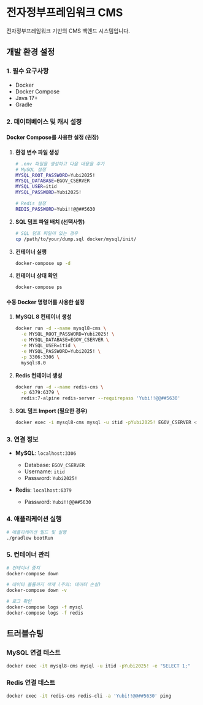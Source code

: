 # 전자정부프레임워크 CMS

전자정부프레임워크 기반의 CMS 백엔드 시스템입니다.

## 개발 환경 설정

### 1. 필수 요구사항

- Docker
- Docker Compose
- Java 17+
- Gradle

### 2. 데이터베이스 및 캐시 설정

#### Docker Compose를 사용한 설정 (권장)

1. **환경 변수 파일 생성**
   ```bash
   # .env 파일을 생성하고 다음 내용을 추가
   # MySQL 설정
   MYSQL_ROOT_PASSWORD=Yubi2025!
   MYSQL_DATABASE=EGOV_CSERVER
   MYSQL_USER=itid
   MYSQL_PASSWORD=Yubi2025!
   
   # Redis 설정
   REDIS_PASSWORD=Yubi!!@@##5630
   ```

2. **SQL 덤프 파일 배치 (선택사항)**
   ```bash
   # SQL 덤프 파일이 있는 경우
   cp /path/to/your/dump.sql docker/mysql/init/
   ```

3. **컨테이너 실행**
   ```bash
   docker-compose up -d
   ```

4. **컨테이너 상태 확인**
   ```bash
   docker-compose ps
   ```

#### 수동 Docker 명령어를 사용한 설정

1. **MySQL 8 컨테이너 생성**
   ```bash
   docker run -d --name mysql8-cms \
     -e MYSQL_ROOT_PASSWORD=Yubi2025! \
     -e MYSQL_DATABASE=EGOV_CSERVER \
     -e MYSQL_USER=itid \
     -e MYSQL_PASSWORD=Yubi2025! \
     -p 3306:3306 \
     mysql:8.0
   ```

2. **Redis 컨테이너 생성**
   ```bash
   docker run -d --name redis-cms \
     -p 6379:6379 \
     redis:7-alpine redis-server --requirepass 'Yubi!!@@##5630'
   ```

3. **SQL 덤프 Import (필요한 경우)**
   ```bash
   docker exec -i mysql8-cms mysql -u itid -pYubi2025! EGOV_CSERVER < /path/to/dump.sql
   ```

### 3. 연결 정보

- **MySQL**: `localhost:3306`
  - Database: `EGOV_CSERVER`
  - Username: `itid`
  - Password: `Yubi2025!`

- **Redis**: `localhost:6379`
  - Password: `Yubi!!@@##5630`

### 4. 애플리케이션 실행

```bash
# 애플리케이션 빌드 및 실행
./gradlew bootRun
```

### 5. 컨테이너 관리

```bash
# 컨테이너 중지
docker-compose down

# 데이터 볼륨까지 삭제 (주의: 데이터 손실)
docker-compose down -v

# 로그 확인
docker-compose logs -f mysql
docker-compose logs -f redis
```

## 트러블슈팅

### MySQL 연결 테스트
```bash
docker exec -it mysql8-cms mysql -u itid -pYubi2025! -e "SELECT 1;"
```

### Redis 연결 테스트
```bash
docker exec -it redis-cms redis-cli -a 'Yubi!!@@##5630' ping
```